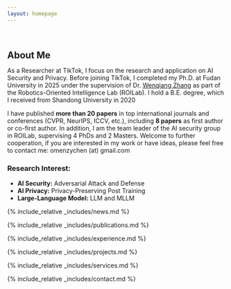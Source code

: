 ```yaml
---
layout: homepage
---
```


<h1 id="about-me"></h1>

<h2 style="margin: 60px 0px 10px;">About Me</h2>

As a Researcher at TikTok, I focus on the research and application on AI Security and Privacy. Before joining TikTok, I completed my Ph.D. at Fudan University in 2025 under the supervision of Dr. [Wenqiang Zhang](https://scholar.google.com/citations?user=vL-VEJYAAAAJ&hl=en) as part of the Robotics-Oriented Intelligence Lab (ROILab). I hold a B.E. degree, which I received from Shandong University in 2020

I have published **more than 20 papers** in top international journals and conferences (CVPR, NeurIPS, ICCV, etc.), including **8 papers** as first author or co-first author. In addition, I am the team leader of the AI ​​security group in ROILab, supervising 4 PhDs and 2 Masters. Welcome to further cooperation, if you are interested in my work or have ideas, please feel free to contact me: omenzychen (at) gmail.com

### Research Interest:
- **AI Security:** Adversarial Attack and Defense
- **AI Privacy:** Privacy-Preserving Post Training
- **Large-Language Model:** LLM and MLLM



{% include_relative _includes/news.md %}

{% include_relative _includes/publications.md %}

{% include_relative _includes/experience.md %}

{% include_relative _includes/projects.md %}

{% include_relative _includes/services.md %}


<!-- {% include_relative _includes/conference.md %} -->

{% include_relative _includes/contact.md %}
